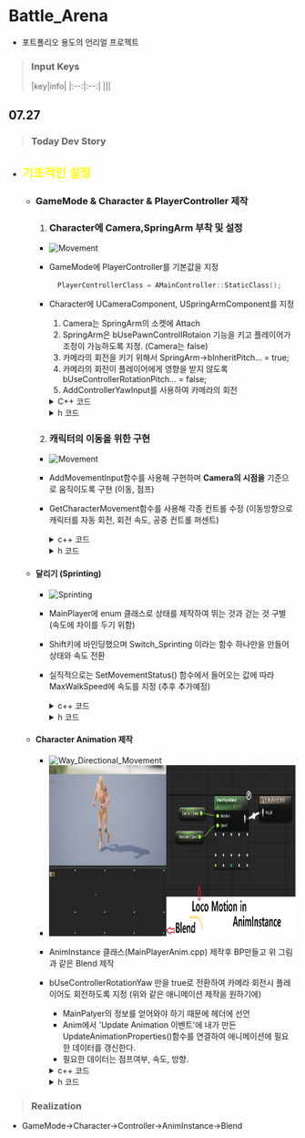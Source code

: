 # Battle_Arena
- 포트폴리오 용도의 언리얼 프로젝트 

> **<h3>Input Keys</h3>**
|key|info|
|:--:|:--:|
|||

## **07.27**
> **<h3>Today Dev Story</h3>**
- ## <span style = "color:yellow;">기초적인 설정</span>
  - ### __GameMode & Character & PlayerController 제작__
    1. ### Character에 Camera,SpringArm 부착 및 설정 
    - <img src="Image/CameraMovement.gif" height="300" title="Movement">
    - GameMode에 PlayerController를 기본값을 지정 
      ```c++
        PlayerControllerClass = AMainController::StaticClass();
      ```
    - Character에 UCameraComponent, USpringArmComponent를 지정
      1. Camera는 SpringArm의 소켓에 Attach
      2. SpringArm은 bUsePawnControllRotaion 기능을 키고 플레이어가 조정이 가능하도록 지정. (Camera는 false)
      3. 카메라의 회전을 키기 위해서 SpringArm->bInheritPitch... = true;
      4. 카메라의 회전이 플레이어에게 영향을 받지 않도록 bUseControllerRotationPitch... = false;
      5. AddControllerYawInput를 사용하여 카메라의 회전
      <details><summary>C++ 코드</summary> 

        ```c++
        //MainPlayer.cpp
        AMainPlayer::AMainPlayer()
        {
          ...
          SpringArm = CreateDefaultSubobject<USpringArmComponent>(TEXT("SringArm"));
          SpringArm->SetupAttachment(GetRootComponent());
          SpringArm->bUsePawnControlRotation = true;	//플레이어가 컨트롤 할 수 있게 만들어줌
          
          //카메라 회전 On
          SpringArm->bInheritPitch = true;
          SpringArm->bInheritRoll = true;
          SpringArm->bInheritYaw = true;

          SpringArm->TargetArmLength = 450.f;

          Camera = CreateDefaultSubobject<UCameraComponent>(TEXT("Camera"));
          Camera->SetupAttachment(SpringArm, USpringArmComponent::SocketName);
          Camera->bUsePawnControlRotation = false;

          //회전해도 플레이어에게 영향 X
          bUseControllerRotationYaw = false; 
          bUseControllerRotationRoll = false; 
          bUseControllerRotationPitch = false; 
        }
        ...
        ...

        void AMainPlayer::SetupPlayerInputComponent(UInputComponent* PlayerInputComponent)
        {
          Super::SetupPlayerInputComponent(PlayerInputComponent);

          PlayerInputComponent->BindAxis(FName("Lookup"), this, &AMainPlayer::Lookup);
          PlayerInputComponent->BindAxis(FName("Turn"), this, &AMainPlayer::Turn);
        }
        ...
        ...
        void AMainPlayer::Lookup(float value) {
	        AddControllerYawInput(value * CameraSpeed* GetWorld()->GetDeltaSeconds());  //CameraSpeed 지정
        }

        void AMainPlayer::Turn(float value) {
          AddControllerPitchInput(value * CameraSpeed*GetWorld()->GetDeltaSeconds());
        }
        ```
      </details>
      <details><summary>h 코드</summary> 

        ```h
        //MainPlayer.h
        #pragma region CAMERA

          UPROPERTY(VisibleAnywhere, BlueprintReadWrite, Category = "Camera")
          class USpringArmComponent* SpringArm;

          UPROPERTY(VisibleAnywhere, BlueprintReadWrite, Category = "Camera")
          class UCameraComponent* Camera;

        private:

          UPROPERTY(EditDefaultsOnly, Category = "Camera", Meta = (AllowPrivateAccess = true))
          float CameraSpeed = 12.f;

        public:
          void Lookup(float value);

          void Turn(float value);

        #pragma endregion
        ```
      </details>

    2. ### 캐릭터의 이동을 위한 구현
      - <img src="Image/Movement.gif" height="300" title="Movement">
      - AddMovementInput함수를 사용해 구현하며 __Camera의 시점을__ 기준으로 움직이도록 구현 (이동, 점프)
      - GetCharacterMovement함수를 사용해 각종 컨트롤 수정 (이동방향으로 캐릭터를 자동 회전, 회전 속도, 공중 컨트롤 퍼센트)  
        <details><summary>c++ 코드</summary> 

          ```c++
          AMainPlayer::AMainPlayer()
          {
            ...
            GetCharacterMovement()->bOrientRotationToMovement = true;	//이동방향 자동회전
            GetCharacterMovement()->RotationRate = FRotator(0.f,540.f,0.f);
            GetCharacterMovement()->JumpZVelocity = 600.f;	//점프 크기   
            GetCharacterMovement()->AirControl = 0.5f;      //공중 컨트롤
          }
          void AMainPlayer::MoveForward(float Value) {
            AddMovementInput(Camera->GetForwardVector(), Value);  //액터의 방향이 아닌 카메라의 방향으로
          }
          void AMainPlayer::MoveRight(float Value) {
            AddMovementInput(Camera->GetRightVector(), Value);
          }
          void AMainPlayer::Jump() {
            Super::Jump();
          }
          ```
        </details>

        <details><summary>h 코드</summary> 
        
        ```h
        #pragma region MOVEMENT
        public:
          void MoveForward(float Value);

          void MoveRight(float Value);

        private:
          UPROPERTY(EditDefaultsOnly, Category = "Movement", Meta = (AllowPrivateAccess = true))
          float MoveSpeed;

        #pragma endregion
        
        ```
        </details>

  - #### __달리기 (Sprinting)__ 
    - <img src="Image/Sprinting.gif" height="300" title="Sprinting">
    - MainPlayer에 enum 클래스로 상태를 제작하여 뛰는 것과 걷는 것 구별 (속도에 차이를 두기 위함)
    - Shift키에 바인딩했으며 Switch_Sprinting 이라는 함수 하나만을 만들어 상태와 속도 전환
    - 실직적으로는 SetMovementStatus() 함수에서 들어오는 값에 따라 MaxWalkSpeed에 속도를 지정 (추후 추가예정)
      <details><summary>c++ 코드</summary> 

        ```c++
        void AMainPlayer::BeginPlay()
        {
          Super::BeginPlay();
          SetMovementStatus(EMovementStatus::EMS_Normal);
        }

        void AMainPlayer::SetupPlayerInputComponent(UInputComponent* PlayerInputComponent)
        {
          PlayerInputComponent->BindAction("Shift", EInputEvent::IE_Pressed, this, &AMainPlayer::Switch_Sprinting);
          PlayerInputComponent->BindAction("Shift", EInputEvent::IE_Released, this, &AMainPlayer::Switch_Sprinting);
        }
        ...
        void  AMainPlayer::SetMovementStatus(EMovementStatus Status) {
          MovementStatus = Status;
          if (MovementStatus == EMovementStatus::EMS_Sprinting) GetCharacterMovement()->MaxWalkSpeed = SprintingSpeed;
          else GetCharacterMovement()->MaxWalkSpeed = MoveSpeed;
        }
        void AMainPlayer::Switch_Sprinting() {
          if(MovementStatus != EMovementStatus::EMS_Sprinting) SetMovementStatus(EMovementStatus::EMS_Sprinting);
          else SetMovementStatus(EMovementStatus::EMS_Normal);
        }
        ```
      </details>

      <details><summary>h 코드</summary> 

        ```h
        UENUM(BlueprintType)
        enum class EMovementStatus : uint8 {
          EMS_Normal		UMETA(DisplayName = "Normal"),
          EMS_Sprinting	UMETA(DisplayName = "Sprinting"),
          
          EMS_Default		UMETA(DisplayName = "Default")
        };

        ...
          void Switch_Sprinting();
        private:
          UPROPERTY(EditDefaultsOnly, Category = "Movement", Meta = (AllowPrivateAccess = true))
          float SprintingSpeed;

          //현재 캐릭터의 상태를 표현 (스턴,러닝,정지,공격 등등)
          UPROPERTY(VisibleAnywhere, BlueprintReadWrite, Category = "Movement", Meta = (AllowPrivateAccess = true))
          EMovementStatus MovementStatus;	

          void SetMovementStatus(EMovementStatus Status);
        ```
      </details>

  - #### __Character Animation 제작__ 
    - <img src="Image/Way_Directional_Movement.gif" height="300" title="Way_Directional_Movement">
    - <img src="Image/Main_Blend.png" height="300" title="Main_Blend">
    - AnimInstance 클래스(MainPlayerAnim.cpp) 제작후 BP만들고 위 그림과 같은 Blend 제작
    - bUseControllerRotationYaw 만을 true로 전환하여 카메라 회전시 플레이어도 회전하도록 지정 (위와 같은 애니메이션 제작을 원하기에)
      - MainPalyer의 정보를 얻어와야 하기 때문에 헤더에 선언
      - Anim에서 'Update Animation 이벤트'에 내가 만든 UpdateAnimationProperties()함수를 연결하여 애니메이션에 필요한 데이터를 갱신한다. 
      - 필요한 데이터는 점프여부, 속도, 방향.
      <details><summary>c++ 코드</summary> 

        ```c++
        #include "MainPlayer.h"

        void UMainPlayerAnim::NativeInitializeAnimation() {
          if (!MainPlayer) MainPlayer = Cast<AMainPlayer>(TryGetPawnOwner());
        } 

        void UMainPlayerAnim::UpdateAnimationProperties() {
          if (!MainPlayer) MainPlayer = Cast<AMainPlayer>(TryGetPawnOwner());

          if (MainPlayer) {
            FVector Speed = MainPlayer->GetVelocity();
            FRotator Rotator = MainPlayer->GetActorRotation();
            FVector LateralSpeed = FVector(Speed.X, Speed.Y, 0.f);
            MovementSpeed = LateralSpeed.Size();
            DirectionSpeed = CalculateDirection(Speed, Rotator);

            bIsInAir = MainPlayer->GetMovementComponent()->IsFalling();
          }

        }
        ```
      </details>

      <details><summary>h 코드</summary> 

        ```h
        public:
          virtual void NativeInitializeAnimation() override;	//생성시 동작

          UFUNCTION(BlueprintCallable, Category = AnimationProperties)
          void UpdateAnimationProperties();					//틱마다 동작

          UPROPERTY(EditAnywhere, BlueprintReadOnly, Category="Movement")
          class AMainPlayer* MainPlayer;

          UPROPERTY(EditAnywhere, BlueprintReadOnly, Category = "Movement")
          bool bIsInAir;

          UPROPERTY(EditAnywhere, BlueprintReadOnly, Category = "Movement")
          float MovementSpeed;

          UPROPERTY(EditAnywhere, BlueprintReadOnly, Category = "Movement")
          float DirectionSpeed;
        ```
      </details>

> **<h3>Realization</h3>**
- GameMode->Character->Controller->AnimInstance->Blend
